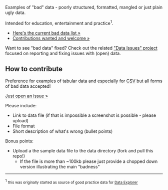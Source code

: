 Examples of "bad" data - poorly structured, formatted, mangled or just plain ugly data.

Intended for education, entertainment and practice<sup>1</sup>.

* [Here's the current bad data list &raquo;][list]
* [Contributions wanted and welcome &raquo;](#contribute)

Want to see "bad data" fixed? Check out the related ["Data Issues"
project][dataissues] focused on reporting and fixing issues with (open) data.

[list]: https://github.com/codeforcroatia/bad-data/issues
[explorer]: http://explorer.okfnlabs.org/
[csv]: http://data.okfn.org/standards/csv
[new]: https://github.com/codeforcroatia/bad-data/issues/new
[dataissues]: https://github.com/datasets/issues

<a id="contribute" name="contribute"></a>

## How to contribute

Preference for examples of tabular data and especially for [CSV][csv] but all
forms of bad data accepted!

[Just open an issue &raquo;][new]

Please include:

* Link to data file (if that is impossible a screenshot is possible - please upload)
* File format
* Short description of what's wrong (bullet points)

Bonus points:

* Upload a the sample data file to the data directory (fork and pull this repo!)
  * If the file is more than ~100kb please just provide a chopped down version
    illustrating the main "badness"

----

<sup>1</sup> <small>this was originally started as source of good practice data for [Data Explorer][explorer]</small>

